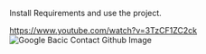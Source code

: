 Install Requirements and use the project.

https://www.youtube.com/watch?v=3TzCF1ZC2ck
![Google Bacic Contact Github Image](https://github.com/sushen/BasicGoogleContact/assets/4492335/83eb8709-6a1b-4309-ba5a-6a824ea6f264)
